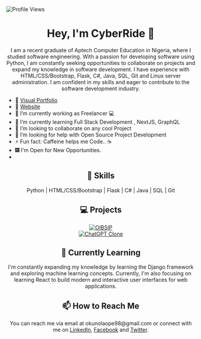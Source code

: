 ![Profile Views](https://komarev.com/ghpvc/?username=CyberRide)
<!--- Title -->
<h1 align="center">Hey, I'm CyberRide 👋</h1>
<!--- Introduction -->
<p align="center">I am a recent graduate of Aptech Computer Education in Nigeria, where I studied software engineering. With a passion for developing software using Python, I am constantly seeking opportunities to collaborate on projects and expand my knowledge in software development. I have experience with HTML/CSS/Bootstrap, Flask, C#, Java, SQL, Git and Linux server administration. I am confident in my skills and eager to contribute to the software development industry.</p>


- 🎪 [Visual Portfolio](https://linktr.ee/cyberride01)
- 🚩 [Website](https://linktr.ee/cyberride01)
- 🔭 I’m currently working as Freelancer 💻
- 🌱 I’m currently learning Full Stack Development , NextJS, GraphQL
- 👯 I’m looking to collaborate on any cool Project
- 🤔 I’m looking for help with Open Source Project Development 
- ⚡ Fun fact: Caffeine helps me Code.. ☕
- 🎆 I'm Open for New Opportunities.
- <!--- Skills -->
<h2 align="center">🚀 Skills</h2>
<p align="center">Python | HTML/CSS/Bootstrap | Flask | C# | Java | SQL | Git</p>

<!--- Projects -->
<h2 align="center">💻 Projects</h2>
<div align="center">
  <a href="https://github.com/CyberRide/OIBSIP.git" target="_blank">
    <img src="https://github-readme-stats.vercel.app/api/pin/?username=CyberRide&repo=OIBSIP&show_owner=true&theme=radical" alt="OIBSIP">
  </a>
</div>
<div align="center">
  <a href="https://github.com/CyberRide/ChatGptClone" target="_blank">
    <img src="https://github-readme-stats.vercel.app/api/pin/?username=CyberRide&repo=ChatGptClone&show_owner=true&theme=radical" alt="ChatGPT Clone">
  </a>
</div>
<!--- Currently Learning -->
<h2 align="center">🌱 Currently Learning</h2>
<p align="center">I'm constantly expanding my knowledge by learning the Django framework and exploring machine learning concepts. Currently, I'm also focusing on learning React to build modern and interactive user interfaces for web applications.</p>
<!--- How to Reach Me -->
<h2 align="center">📫 How to Reach Me</h2>
<p align="center">You can reach me via email at okunolaope98@gmail.com or connect with me on <a href="https://www.linkedin.com/in/david-okunola-51266718b/" target="_blank">LinkedIn</a>, <a href="https://facebook.com/CyberRide" target="_blank">Facebook</a> and <a href="https://twitter.com/CyberRide01" target="_blank">Twitter</a>.</p>

